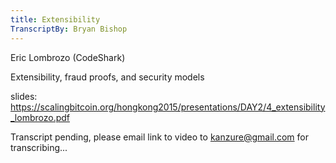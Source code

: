 ```yaml
---
title: Extensibility
TranscriptBy: Bryan Bishop
---
```


Eric Lombrozo (CodeShark)

Extensibility, fraud proofs, and security models

slides: <https://scalingbitcoin.org/hongkong2015/presentations/DAY2/4_extensibility_lombrozo.pdf>

Transcript pending, please email link to video to kanzure@gmail.com for transcribing...
